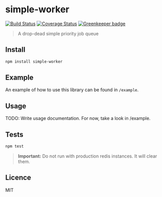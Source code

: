 # simple-worker

[![Build Status](https://img.shields.io/travis/queicherius/simple-worker.svg?style=flat-square)](https://travis-ci.org/queicherius/simple-worker)
[![Coverage Status](https://img.shields.io/codecov/c/github/queicherius/simple-worker/master.svg?style=flat-square)](https://codecov.io/github/queicherius/simple-worker) [![Greenkeeper badge](https://badges.greenkeeper.io/queicherius/simple-worker.svg)](https://greenkeeper.io/)

> A drop-dead simple priority job queue

## Install

```bash
npm install simple-worker
```

## Example

An example of how to use this library can be found in `/example`.

## Usage

TODO: Write usage documentation. For now, take a look in /example.

## Tests

```bash
npm test
```

> **Important:** Do not run with production redis instances. It will clear them.

## Licence

MIT
